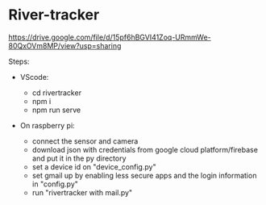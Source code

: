 # River-tracker
https://drive.google.com/file/d/15pf6hBGVI41Zoq-URmmWe-80QxOVm8MP/view?usp=sharing

Steps:
- VScode:
  - cd rivertracker
  - npm i
  - npm run serve

- On raspberry pi:
  - connect the sensor and camera
  - download json with credentials from google cloud platform/firebase and put it in the py directory 
  - set a device id on "device_config.py"
  - set gmail up by enabling less secure apps and the login information in "config.py"
  - run "rivertracker with mail.py"
